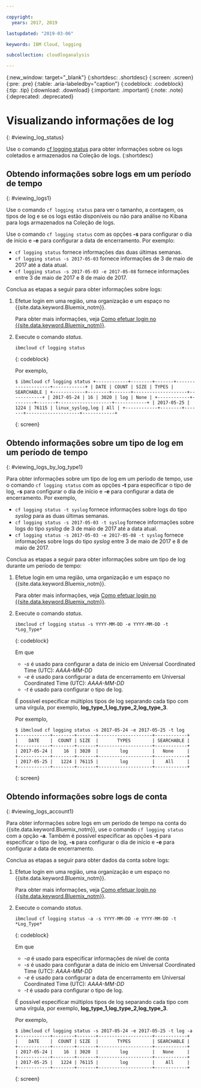 ```yaml
---

copyright:
  years: 2017, 2019

lastupdated: "2019-03-06"

keywords: IBM Cloud, logging

subcollection: cloudloganalysis

---
```


{:new_window: target="_blank"}
{:shortdesc: .shortdesc}
{:screen: .screen}
{:pre: .pre}
{:table: .aria-labeledby="caption"}
{:codeblock: .codeblock}
{:tip: .tip}
{:download: .download}
{:important: .important}
{:note: .note}
{:deprecated: .deprecated}

# Visualizando informações de log
{: #viewing_log_status}

Use o comando [cf logging status](/docs/services/CloudLogAnalysis/reference?topic=cloudloganalysis-logging_cli#status1) para obter informações sobre os logs coletados e armazenados na Coleção de logs.
{:shortdesc}

## Obtendo informações sobre logs em um período de tempo
{: #viewing_logs1}

Use o comando `cf logging status` para ver o tamanho, a contagem, os tipos de log e se os logs estão disponíveis ou não para análise no Kibana para logs armazenados na Coleção de logs. 

Use o comando `cf logging status` com as opções **-s** para configurar o dia de início e **-e** para configurar a data de encerramento. Por exemplo:

* `cf logging status` fornece informações das duas últimas semanas.
* `cf logging status -s 2017-05-03` fornece informações de 3 de maio de 2017 até a data atual.
* `cf logging status -s 2017-05-03 -e 2017-05-08` fornece informações entre 3 de maio de 2017 e 8 de maio de 2017. 

Conclua as etapas a seguir para obter informações sobre logs:

1. Efetue login em uma região, uma organização e um espaço no {{site.data.keyword.Bluemix_notm}}. 

    Para obter mais informações, veja [Como efetuar login no {{site.data.keyword.Bluemix_notm}}](/docs/services/CloudLogAnalysis/qa?topic=cloudloganalysis-cli_qa#login).
    
2. Execute o comando *status*.

    ```
    ibmcloud cf logging status
    ```
    {: codeblock}
    
    Por
exemplo,
    
    ```
    $ ibmcloud cf logging status +------------+--------+-------+--------------------+------------+ | DATE | COUNT | SIZE | TYPES | SEARCHABLE | +------------+--------+-------+--------------------+------------+ | 2017-05-24 | 16 | 3020 | log | None | +------------+--------+-------+--------------------+------------+ | 2017-05-25 | 1224 | 76115 | linux_syslog,log | All | +------------+--------+-------+--------------------+------------+
    ```
    {: screen}


## Obtendo informações sobre um tipo de log em um período de tempo
{: #viewing_logs_by_log_type1}

Para obter informações sobre um tipo de log em um período de tempo, use o comando `cf logging status` com as opções **-t** para especificar o tipo de log, **-s** para configurar o dia de início e **-e** para configurar a data de encerramento. Por
exemplo,

* `cf logging status -t syslog` fornece informações sobre logs do tipo *syslog* para as duas últimas semanas.
* `cf logging status -s 2017-05-03 -t syslog` fornece informações sobre logs do tipo *syslog* de 3 de maio de 2017 até a data atual.
* `cf logging status -s 2017-05-03 -e 2017-05-08 -t syslog` fornece informações sobre logs do tipo *syslog* entre 3 de maio de 2017 e 8 de maio de 2017. 

Conclua as etapas a seguir para obter informações sobre um tipo de log durante um período de tempo:

1. Efetue login em uma região, uma organização e um espaço no {{site.data.keyword.Bluemix_notm}}. 

    Para obter mais informações, veja [Como efetuar login no {{site.data.keyword.Bluemix_notm}}](/docs/services/CloudLogAnalysis/qa?topic=cloudloganalysis-cli_qa#login).
    
2. Execute o comando *status*.

    ```
    ibmcloud cf logging status -s YYYY-MM-DD -e YYYY-MM-DD -t *Log_Type*
    ```
    {: codeblock}
    
    Em que
    
    * *-s* é usado para configurar a data de início em Universal Coordinated Time (UTC): *AAAA-MM-DD*
    * *-e* é usado para configurar a data de encerramento em Universal Coordinated Time (UTC): *AAAA-MM-DD*
    * *-t* é usado para configurar o tipo de log.
    
    É possível especificar múltiplos tipos de log separando cada tipo com uma vírgula, por exemplo, **log_type_1,log_type_2,log_type_3**. 
    
    Por
exemplo,
    
    ```
    $ ibmcloud cf logging status -s 2017-05-24 -e 2017-05-25 -t log
    +------------+--------+-------+--------------------+------------+
    |    DATE    |  COUNT | SIZE  |       TYPES        | SEARCHABLE |
    +------------+--------+-------+--------------------+------------+
    | 2017-05-24 |    16  | 3020  |        log         |   None     |
    +------------+--------+-------+--------------------+------------+
    | 2017-05-25 |   1224 | 76115 |        log         |    All     |
    +------------+--------+-------+--------------------+------------+
    ```
    {: screen}



## Obtendo informações sobre logs de conta
{: #viewing_logs_account1}

Para obter informações sobre logs em um período de tempo na conta do {{site.data.keyword.Bluemix_notm}}, use o comando `cf logging status` com a opção **-a**. Também é possível especificar as opções **-t** para especificar o tipo de log, **-s** para configurar o dia de início e **-e** para configurar a data de encerramento. 

Conclua as etapas a seguir para obter dados da conta sobre logs:

1. Efetue login em uma região, uma organização e um espaço no {{site.data.keyword.Bluemix_notm}}. 

    Para obter mais informações, veja [Como efetuar login no {{site.data.keyword.Bluemix_notm}}](/docs/services/CloudLogAnalysis/qa?topic=cloudloganalysis-cli_qa#login).
    
2. Execute o comando *status*.

    ```
    ibmcloud cf logging status -a -s YYYY-MM-DD -e YYYY-MM-DD -t *Log_Type*
    ```
    {: codeblock}
    
    Em que
    
    * *-a* é usado para especificar informações de nível de conta
    * *-s* é usado para configurar a data de início em Universal Coordinated Time (UTC): *AAAA-MM-DD*
    * *-e* é usado para configurar a data de encerramento em Universal Coordinated Time (UTC): *AAAA-MM-DD*
    * *-t* é usado para configurar o tipo de log.
    

    É possível especificar múltiplos tipos de log separando cada tipo com uma vírgula, por exemplo, **log_type_1,log_type_2,log_type_3**. 
 
    Por
exemplo,
    
    ```
    $ ibmcloud cf logging status -s 2017-05-24 -e 2017-05-25 -t log -a
    +------------+--------+-------+--------------------+------------+
    |    DATE    |  COUNT | SIZE  |       TYPES        | SEARCHABLE |
    +------------+--------+-------+--------------------+------------+
    | 2017-05-24 |    16  | 3020  |        log         |   None     |
    +------------+--------+-------+--------------------+------------+
    | 2017-05-25 |   1224 | 76115 |        log         |    All     |
    +------------+--------+-------+--------------------+------------+
    ```
    {: screen}














